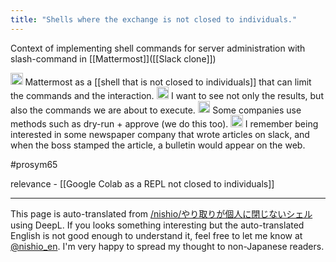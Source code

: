 ```yaml
---
title: "Shells where the exchange is not closed to individuals."
---
```


Context of implementing shell commands for server administration with slash-command in [[Mattermost]]([[Slack clone]])

<img src='https://scrapbox.io/api/pages/nishio-en/nishio/icon' alt='nishio.icon' height="19.5"/> Mattermost as a [[shell that is not closed to individuals]] that can limit the commands and the interaction.
<img src='https://scrapbox.io/api/pages/nishio-en/human/icon' alt='human.icon' height="19.5"/> I want to see not only the results, but also the commands we are about to execute.
<img src='https://scrapbox.io/api/pages/nishio-en/human/icon' alt='human.icon' height="19.5"/> Some companies use methods such as dry-run + approve (we do this too).
<img src='https://scrapbox.io/api/pages/nishio-en/tokoroten/icon' alt='tokoroten.icon' height="19.5"/> I remember being interested in some newspaper company that wrote articles on slack, and when the boss stamped the article, a bulletin would appear on the web.

#prosym65

relevance
    - [[Google Colab as a REPL not closed to individuals]]

---
This page is auto-translated from [/nishio/やり取りが個人に閉じないシェル](https://scrapbox.io/nishio/やり取りが個人に閉じないシェル) using DeepL. If you looks something interesting but the auto-translated English is not good enough to understand it, feel free to let me know at [@nishio_en](https://twitter.com/nishio_en). I'm very happy to spread my thought to non-Japanese readers.